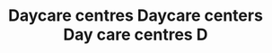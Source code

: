 ---
title: Daycare centres Daycare centers Day care centres D
longTitle: 'Daycare centres, Daycare centers, Day care centres, Day care centers'
tags:
- gccommon
use:
- "[[Daycare]]"
---